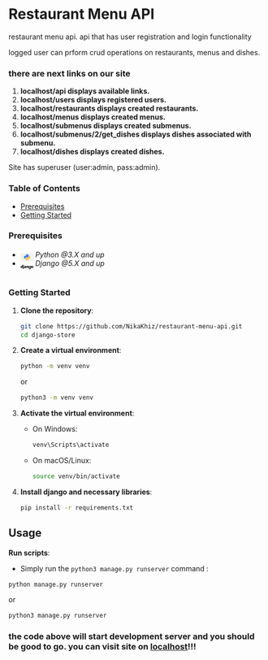 # Restaurant Menu API

<p>restaurant menu api. api that has user registration and login functionality</p>
<p>logged user can prform crud operations on restaurants, menus and dishes.</p>

### there are next links on our site

1. **localhost/api displays available links.**
2. **localhost/users displays registered users.**
3. **localhost/restaurants displays created restaurants.**
4. **localhost/menus displays created menus.**
5. **localhost/submenus displays created submenus.**
6. **localhost/submenus/2/get_dishes displays dishes associated with submenu.**
7. **localhost/dishes displays created dishes.**

<p>Site has superuser (user:admin, pass:admin).</p>

### Table of Contents

- [Prerequisites](#prerequisites)
- [Getting Started](#getting-started)

### Prerequisites

- <img src="readme/assets/python.png" width="25" style="position: relative; top: 8px" /> _Python @3.X and up_
- <img src="readme/assets/django.png" width="25" style="position: relative; top: 8px" /> _Django @5.X and up_

#

### Getting Started

1. **Clone the repository**:

   ```bash
   git clone https://github.com/NikaKhiz/restaurant-menu-api.git
   cd django-store
   ```

2. **Create a virtual environment**:

   ```bash
   python -m venv venv
   ```

   or

   ```bash
   python3 -m venv venv
   ```

3. **Activate the virtual environment**:

   - On Windows:
     ```bash
     venv\Scripts\activate
     ```
   - On macOS/Linux:
     ```bash
     source venv/bin/activate
     ```

4. **Install django and necessary libraries**:
   ```bash
   pip install -r requirements.txt
   ```

## Usage

**Run scripts**:

- Simply run the `python3 manage.py runserver` command :

```bash
python manage.py runserver
```

or

```bash
python3 manage.py runserver
```

### the code above will start development server and you should be good to go. you can visit site on [localhost](http://127.0.0.1:8000/)!!!
